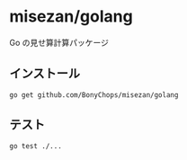 # misezan/golang

Go の見せ算計算パッケージ

## インストール

```
go get github.com/BonyChops/misezan/golang
```

## テスト

```
go test ./...
```

